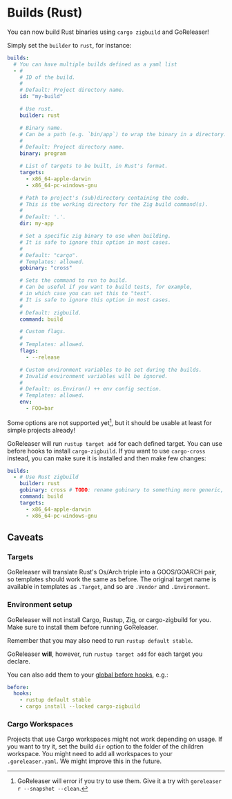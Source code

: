 # Builds (Rust)

<!-- md:version v2.5-unreleased -->

<!-- md:alpha -->

You can now build Rust binaries using `cargo zigbuild` and GoReleaser!

Simply set the `builder` to `rust`, for instance:

```yaml title=".goreleaser.yaml"
builds:
  # You can have multiple builds defined as a yaml list
  - #
    # ID of the build.
    #
    # Default: Project directory name.
    id: "my-build"

    # Use rust.
    builder: rust

    # Binary name.
    # Can be a path (e.g. `bin/app`) to wrap the binary in a directory.
    #
    # Default: Project directory name.
    binary: program

    # List of targets to be built, in Rust's format.
    targets:
      - x86_64-apple-darwin
      - x86_64-pc-windows-gnu

    # Path to project's (sub)directory containing the code.
    # This is the working directory for the Zig build command(s).
    #
    # Default: '.'.
    dir: my-app

    # Set a specific zig binary to use when building.
    # It is safe to ignore this option in most cases.
    #
    # Default: "cargo".
    # Templates: allowed.
    gobinary: "cross"

    # Sets the command to run to build.
    # Can be useful if you want to build tests, for example,
    # in which case you can set this to "test".
    # It is safe to ignore this option in most cases.
    #
    # Default: zigbuild.
    command: build

    # Custom flags.
    #
    # Templates: allowed.
    flags:
      - --release

    # Custom environment variables to be set during the builds.
    # Invalid environment variables will be ignored.
    #
    # Default: os.Environ() ++ env config section.
    # Templates: allowed.
    env:
      - FOO=bar
```

Some options are not supported yet[^fail], but it should be usable at least for
simple projects already!

GoReleaser will run `rustup target add` for each defined target.
You can use before hooks to install `cargo-zigbuild`.
If you want to use `cargo-cross` instead, you can make sure it is installed and
then make few changes:

```yaml title=".goreleaser.yaml"
builds:
  - # Use Rust zigbuild
    builder: rust
    gobinary: cross # TODO: rename gobinary to something more generic, like 'builder_binary' maybe?
    command: build
    targets:
      - x86_64-apple-darwin
      - x86_64-pc-windows-gnu
```

## Caveats

### Targets

GoReleaser will translate Rust's Os/Arch triple into a GOOS/GOARCH pair, so
templates should work the same as before.
The original target name is available in templates as `.Target`, and so are
`.Vendor` and `.Environment`.

### Environment setup

GoReleaser will not install Cargo, Rustup, Zig, or cargo-zigbuild for you.
Make sure to install them before running GoReleaser.

Remember that you may also need to run `rustup default stable`.

GoReleaser **will**, however, run `rustup target add` for each target you
declare.

You can also add them to your [global before hooks](./hooks.md), e.g.:

```yaml title=".goreleaser.yaml"
before:
  hooks:
    - rustup default stable
    - cargo install --locked cargo-zigbuild
```

### Cargo Workspaces

Projects that use Cargo workspaces might not work depending on usage.
If you want to try it, set the build `dir` option to the folder of the children
workspace.
You might need to add all workspaces to your `.goreleaser.yaml`.
We might improve this in the future.

[^fail]:
    GoReleaser will error if you try to use them. Give it a try with
    `goreleaser r --snapshot --clean`.
